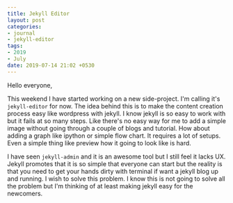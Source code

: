 ```yaml
---
title: Jekyll Editor
layout: post
categories:
- journal
- jekyll-editor
tags:
- 2019
- July
date: 2019-07-14 21:02 +0530
---
```

Hello everyone,

This weekend I have started working on a new side-project. I'm calling it's `jekyll-editor` for now.
The idea behind this is to make the content creation process easy like wordpress with jekyll. I know jekyll is so easy to work with but it fails at so many steps. Like there's no easy way for me to add a simple image without going through a couple of blogs and tutorial. How about adding a graph like ipython or simple flow chart. It requires a lot of setups.
Even a simple thing like preview how it going to look like is hard. 

I have seen `jekyll-admin` and it is an awesome tool but I still feel it lacks UX. Jekyll promotes that it is so simple that everyone can start but the reality is that you need to get your hands dirty with terminal if want a jekyll blog up and running. I wish to solve this problem.
I know this is not going to solve all the problem but I'm thinking of at least making jekyll easy for the newcomers.

